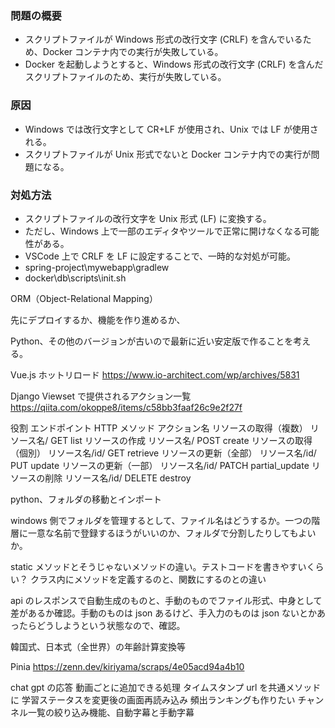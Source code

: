 ### 問題の概要

- スクリプトファイルが Windows 形式の改行文字 (CRLF) を含んでいるため、Docker コンテナ内での実行が失敗している。
- Docker を起動しようとすると、Windows 形式の改行文字 (CRLF) を含んだスクリプトファイルのため、実行が失敗している。

### 原因

- Windows では改行文字として CR+LF が使用され、Unix では LF が使用される。
- スクリプトファイルが Unix 形式でないと Docker コンテナ内での実行が問題になる。

### 対処方法

- スクリプトファイルの改行文字を Unix 形式 (LF) に変換する。
- ただし、Windows 上で一部のエディタやツールで正常に開けなくなる可能性がある。
- VSCode 上で CRLF を LF に設定することで、一時的な対処が可能。
- spring-project\mywebapp\gradlew
- docker\db\scripts\init.sh

ORM（Object-Relational Mapping）

先にデプロイするか、機能を作り進めるか、

Python、その他のバージョンが古いので最新に近い安定版で作ることを考える。

Vue.js ホットリロード
https://www.io-architect.com/wp/archives/5831

Django
Viewset で提供されるアクション一覧
https://qiita.com/okoppe8/items/c58bb3faaf26c9e2f27f

役割 エンドポイント HTTP メソッド アクション名
リソースの取得（複数） リソース名/ GET list
リソースの作成 リソース名/ POST create
リソースの取得（個別） リソース名/id/ GET retrieve
リソースの更新（全部） リソース名/id/ PUT update
リソースの更新（一部） リソース名/id/ PATCH partial_update
リソースの削除 リソース名/id/ DELETE destroy

python、フォルダの移動とインポート

windows 側でフォルダを管理するとして、ファイル名はどうするか。一つの階層に一意な名前で登録するほうがいいのか、フォルダで分割したりしてもよいか。

static メソッドとそうじゃないメソッドの違い。テストコードを書きやすいくらい？
クラス内にメソッドを定義するのと、関数にするのとの違い

api のレスポンスで自動生成のものと、手動のものでファイル形式、中身として差があるか確認。手動のものは json あるけど、手入力のものは json
ないとかあったらどうしようという状態なので、確認。

韓国式、日本式（全世界）の年齢計算変換等

Pinia
https://zenn.dev/kiriyama/scraps/4e05acd94a4b10

chat gpt の応答
動画ごとに追加できる処理
タイムスタンプ url を共通メソッドに
学習ステータスを変更後の画面再読み込み
頻出ランキングも作りたい
チャンネル一覧の絞り込み機能、自動字幕と手動字幕
